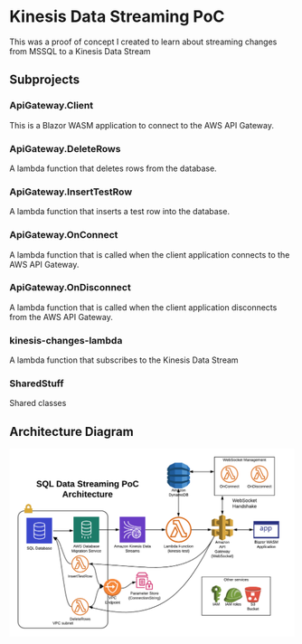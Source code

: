 # Kinesis Data Streaming PoC

This was a proof of concept I created to learn about streaming changes from MSSQL to a Kinesis Data Stream

## Subprojects

### ApiGateway.Client

This is a Blazor WASM application to connect to the AWS API Gateway.

### ApiGateway.DeleteRows

A lambda function that deletes rows from the database.

### ApiGateway.InsertTestRow

A lambda function that inserts a test row into the database.

### ApiGateway.OnConnect

A lambda function that is called when the client application connects to the AWS API Gateway.

### ApiGateway.OnDisconnect

A lambda function that is called when the client application disconnects from the AWS API Gateway.

### kinesis-changes-lambda

A lambda function that subscribes to the Kinesis Data Stream

### SharedStuff

Shared classes

## Architecture Diagram

![Architecture Diagram](https://raw.githubusercontent.com/AdamLJohnson/DataStreamingPoC/master/AWS%20Datastreams%20PoC.png)